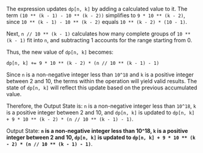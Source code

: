 The expression updates `dp[n, k]` by adding a calculated value to it. The term `(10 ** (k - 1) - 10 ** (k - 2))` simplifies to `9 * 10 ** (k - 2)`, since `10 ** (k - 1) - 10 ** (k - 2)` equals `10 ** (k - 2) * (10 - 1)`. 

Next, `n // 10 ** (k - 1)` calculates how many complete groups of `10 ** (k - 1)` fit into `n`, and subtracting 1 accounts for the range starting from 0.

Thus, the new value of `dp[n, k]` becomes:

```
dp[n, k] += 9 * 10 ** (k - 2) * (n // 10 ** (k - 1) - 1)
```

Since `n` is a non-negative integer less than `10^18` and `k` is a positive integer between 2 and 10, the terms within the operation will yield valid results. The state of `dp[n, k]` will reflect this update based on the previous accumulated value.

Therefore, the Output State is: `n` is a non-negative integer less than `10^18`, `k` is a positive integer between 2 and 10, and `dp[n, k]` is updated to `dp[n, k] + 9 * 10 ** (k - 2) * (n // 10 ** (k - 1) - 1)`.

Output State: **`n` is a non-negative integer less than 10^18, `k` is a positive integer between 2 and 10, `dp[n, k]` is updated to `dp[n, k] + 9 * 10 ** (k - 2) * (n // 10 ** (k - 1) - 1)`**.